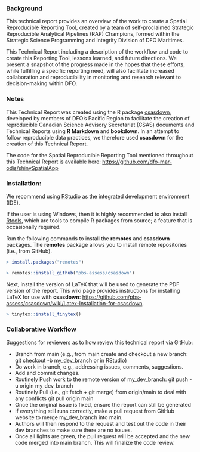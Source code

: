### Background

This technical report provides an overview of the work to create a Spatial Reproducible Reporting Tool, created by a team of self-proclaimed Strategic Reproducible Analytical Pipelines (RAP) Champions, formed within the Strategic Science Programming and Integrity Division of DFO Maritimes. 

This Technical Report including a description of the workflow and code to create this Reporting Tool, lessons learned, and future directions. We present a snapshot of the progress made in the hopes that these efforts, while fulfilling a specific reporting need, will also facilitate increased collaboration and reproducibility in monitoring and research relevant to decision-making within DFO.

### Notes
This Technical Report was created using the R package [csasdown](https://github.com/pbs-assess/csasdown),  developed by members of DFO’s Pacific Region to facilitate the creation of reproducible Canadian Science Advisory Secretariat (CSAS) documents and Technical Reports using **R Markdown** and **bookdown**. In an attempt to follow reproducible data practices, we therefore used **csasdown** for the creation of this Technical Report.

The code for the Spatial Reproducible Reporting Tool mentioned throughout this Technical Report is available here: <https://github.com/dfo-mar-odis/shinySpatialApp>

### Installation:
We recommend using [RStudio](https://rstudio.com) as the integrated development environment (IDE).

If the user is using Windows, then it is highly recommended to also install [Rtools](https://cran.r-project.org/bin/windows/Rtools/), which are tools to compile R packages from source; a feature that is occasionally required.

Run the following commands to install the **remotes** and **csasdown** packages. The **remotes** package allows you to install remote repositories (i.e., from GitHub).

``` r
> install.packages("remotes")

> remotes::install_github("pbs-assess/csasdown")
``` 

Next, install the version of LaTeX that will be used to generate the PDF version of the report. This wiki page provides instructions for installing LaTeX for use with **csasdown**: <https://github.com/pbs-assess/csasdown/wiki/Latex-Installation-for-csasdown>.

``` r
> tinytex::install_tinytex()
```




### Collaborative Workflow 
Suggestions for reviewers as to how review this technical report via GitHub:

* Branch from main (e.g., from main create and checkout a new branch: git checkout -b my_dev_branch or in RStudio)
* Do work in branch, e.g., addressing issues, comments, suggestions.
* Add and commit changes.
* Routinely Push work to the remote version of my_dev_branch: git push -u origin my_dev_branch
* Routinely Pull (i.e., git fetch + git merge) from origin/main to deal with any conflicts git pull origin main
* Once the original issue is fixed, ensure the report can still be generated 
* If everything still runs correctly, make a pull request from GitHub website to merge my_dev_branch into main.
* Authors will then respond to the request and test out the code in their dev branches to make sure there are no issues.
* Once all lights are green, the pull request will be accepted and the new code merged into main branch. This will finalize the code review.

